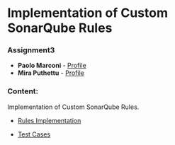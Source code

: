 # Implementation of Custom SonarQube Rules
### Assignment3

* **Paolo Marconi** - [Profile](https://github.com/PaoloMarconi95)
* **Mira Puthettu** - [Profile](https://github.com/Puthettu)


### Content:
Implementation of Custom SonarQube Rules.

* [Rules Implementation](https://github.com/PaoloMarconi95/Assignment3SWDM/tree/master/src/main/java/org/sonar/samples/java/checks)

* [Test Cases](https://github.com/PaoloMarconi95/Assignment3SWDM/tree/master/src/test/files)
